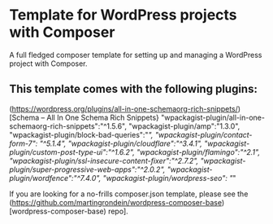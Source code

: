 # Template for WordPress projects with Composer

A full fledged composer template for setting up and managing a WordPress project with Composer. 

This template comes with the following plugins:
---

(https://wordpress.org/plugins/all-in-one-schemaorg-rich-snippets/)[Schema – All In One Schema Rich Snippets}
      "wpackagist-plugin/all-in-one-schemaorg-rich-snippets":"^1.5.6",
      "wpackagist-plugin/amp":"1.3.0",
      "wpackagist-plugin/block-bad-queries":"*",
      "wpackagist-plugin/contact-form-7": "^5.1.4",
      "wpackagist-plugin/cloudflare":"^3.4.1",
      "wpackagist-plugin/custom-post-type-ui":"^1.6.2",
      "wpackagist-plugin/flamingo":"^2.1",
      "wpackagist-plugin/ssl-insecure-content-fixer":"^2.7.2",
      "wpackagist-plugin/super-progressive-web-apps":"^2.0.2",
      "wpackagist-plugin/wordfence":"^7.4.0",
      "wpackagist-plugin/wordpress-seo": "*"

If you are looking for a no-frills composer.json template, please see the (https://github.com/martingrondein/wordpress-composer-base)[wordpress-composer-base) repo].

